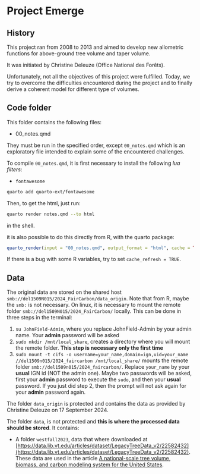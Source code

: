 # Project Emerge

## History
This project ran from 2008 to 2013 and aimed to develop new allometric functions for above-ground tree volume and taper volume.

It was initiated by Christine Deleuze (Office National des Forêts).

Unfortunately, not all the objectives of this project were fulfilled. Today, we try to overcome the difficulties encountered during the project and to finally derive a coherent model for different type of volumes.

## Code folder
This folder contains the following files:
- 00_notes.qmd

They must be run in the specified order, except `00_notes.qmd` which is an exploratory file intended to explain some of the encountered challenges.

To compile `00_notes.qmd`, it is first necessary to install the following *lua filters*:
- `fontawesome`
```sh
quarto add quarto-ext/fontawesome
```
Then, to get the html, just run:
```sh
quarto render notes.qmd --to html
```
in the shell.

it is also possible to do this directly from R, with the quarto package:
```r
quarto_render(input = "00_notes.qmd", output_format = "html", cache = TRUE, cache_refresh = FALSE)
```
If there is a bug with some R variables, try to set `cache_refresh = TRUE`.

## Data
The original data are stored on the shared host `smb://del1509N015/2024_FairCarbon/data_origin`. Note that from R, maybe the `smb:` is not necessary. On linux, it is necessary to mount the remote folder `smb://del1509N015/2024_FairCarbon/` locally. This can be done in three steps in the terminal:

1. `su JohnField-Admin`, where you replace JohnField-Admin by your admin name. Your **admin** password will be asked
2. `sudo mkdir /mnt/local_share`, creates a directory where you will mount the remote folder. **This step is necessary only the first time**
3. `sudo mount -t cifs -o username=your_name,domain=ign,uid=your_name //del1509n015/2024_faircarbon /mnt/local_share/` mounts the remote folder `smb://del1509n015/2024_faircarbon/`. Replace `your_name` by your **usual** IGN id (NOT the admin one). Maybe two passwords will be asked, first your **admin** password to execute the `sudo`, and then your **usual** password. If you just did step 2, then the prompt will not ask again for your **admin** password again.

The folder `data_origin` is protected and contains the data as provided by Christine Deleuze on 17 September 2024.

The folder `data`, is not protected and **this is where the processed data should be stored**. It contains:

- A folder `westfall2023`, data that where downloaded at [https://data.lib.vt.edu/articles/dataset/LegacyTreeData_v2/22582432](https://data.lib.vt.edu/articles/dataset/LegacyTreeData_v2/22582432). These data are used in the article [A national-scale tree volume, biomass, and carbon modeling system for the United States](https://research.fs.usda.gov/treesearch/66998).
